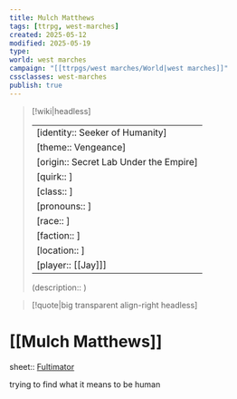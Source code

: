 ```yaml
---
title: Mulch Matthews
tags: [ttrpg, west-marches]
created: 2025-05-12
modified: 2025-05-19
type:
world: west marches
campaign: "[[ttrpgs/west marches/World|west marches]]"
cssclasses: west-marches
publish: true
---
```


> [!wiki|headless]
>
> |               |
> | ------------- |
> | [identity:: Seeker of Humanity] |
> | [theme:: Vengeance] |
> | [origin:: Secret Lab Under the Empire] |
> | [quirk:: ] |
> | [class:: ] |
> | [pronouns:: ] |
> | [race:: ] |
> | [faction:: ] |
> | [location:: ] |
> | [player:: [[Jay]]] |
>
> (description:: )

> [!quote|big transparent align-right headless]

# [[Mulch Matthews]]

sheet:: [Fultimator](https://fultimator.com/pc-gallery/3qpqKtfxfuMzkOj1imCe)

trying to find what it means to be human
